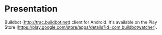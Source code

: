 Presentation
============

Buildbot (http://trac.buildbot.net) client for Android.
It's available on the Play Store (https://play.google.com/store/apps/details?id=com.buildbotwatcher).
